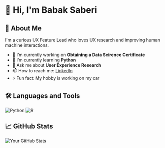 # 👋 Hi, I'm Babak Saberi

## 🚀 About Me
I'm a curious UX Feature Lead who loves UX research and improving human machine interactions.

- 🔭 I’m currently working on **Obtaining a Data Scirence Certificate**
- 🌱 I’m currently learning **Python**
- 💬 Ask me about **User Experience Research**
- 📫 How to reach me: [LinkedIn](www.linkedin.com/in/babak-saberi/)
- ⚡ Fun fact: My hobby is working on my car

## 🛠️ Languages and Tools
![Python](https://img.shields.io/badge/-Python-3776AB?style=flat&logo=python&logoColor=white)
![R](https://img.shields.io/badge/-R-276DC3?style=flat&logo=r&logoColor=white)

## 📈 GitHub Stats
![Your GitHub Stats](https://github-readme-stats.vercel.app/api?username=basaberi6&show_icons=true&hide_title=true)
